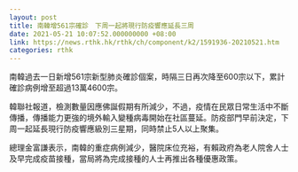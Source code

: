 ```yaml
---
layout: post
title: 南韓增561宗確診　下周一起將現行防疫響應延長三周
date: 2021-05-21 10:07:52.000000000 +08:00
link: https://news.rthk.hk/rthk/ch/component/k2/1591936-20210521.htm
categories: rthk
---
```


南韓過去一日新增561宗新型肺炎確診個案，時隔三日再次降至600宗以下，累計確診病例增至超過13萬4600宗。

韓聯社報道，檢測數量因應佛誕假期有所減少，不過，疫情在民眾日常生活中不斷傳播，傳播能力更強的境外輸入變種病毒開始在社區蔓延。防疫部門早前決定，下周一起延長現行防疫響應級別三星期，同時禁止5人以上聚集。

總理金富謙表示，南韓的重症病例減少，醫院床位充裕，有賴政府為老人院舍人士及早完成疫苗接種，當局將為完成接種的人士再推出各種優惠政策。
